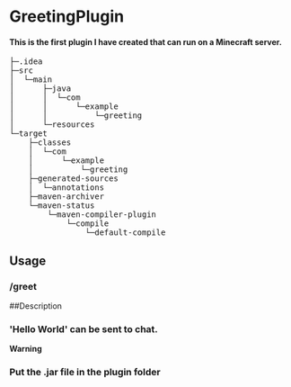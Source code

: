 # GreetingPlugin

#### This is the first plugin I have created that can run on a Minecraft server.

<pre>
├─.idea
├─src
│  └─main
│      ├─java
│      │  └─com
│      │      └─example
│      │          └─greeting
│      └─resources
└─target
    ├─classes
    │  └─com
    │      └─example
    │          └─greeting
    ├─generated-sources
    │  └─annotations
    ├─maven-archiver
    └─maven-status
        └─maven-compiler-plugin
            └─compile
                └─default-compile
</pre>

## Usage
### /greet 

##Description
### 'Hello World' can be sent to chat.

****Warning****
### Put the .jar file in the plugin folder





